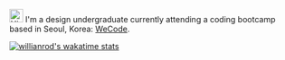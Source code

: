 <img src='https://qpluspicture.oss-cn-beijing.aliyuncs.com/6LjjQA/Hi.gif' alt='Hi' width="24"/> I'm a design undergraduate currently attending a coding bootcamp based in Seoul, Korea: [WeCode](https://wecode.co.kr/).

[![willianrod's wakatime stats](https://github-readme-stats.vercel.app/api/wakatime?username=ggkim0614)](https://github.com/anuraghazra/github-readme-stats)

<!--
**ggkim0614/ggkim0614** is a ✨ _special_ ✨ repository because its `README.md` (this file) appears on your GitHub profile.

Here are some ideas to get you started:

- 🔭 I’m currently working on ...
- 🌱 I’m currently learning ...
- 👯 I’m looking to collaborate on ...
- 🤔 I’m looking for help with ...
- 💬 Ask me about ...
- 📫 How to reach me: ...
- 😄 Pronouns: ...
- ⚡ Fun fact: ...
-->
